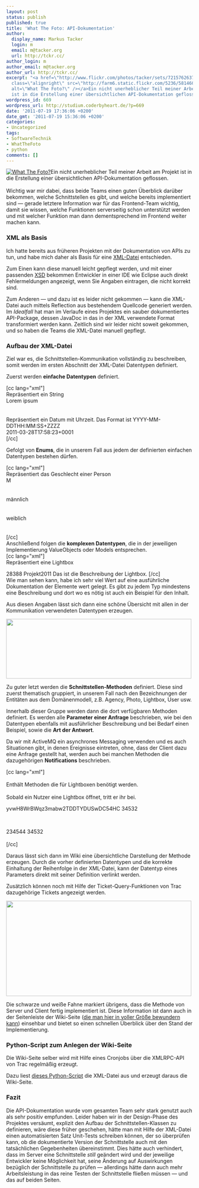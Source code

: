 ```yaml
---
layout: post
status: publish
published: true
title: 'What The Foto: API-Dokumentation'
author:
  display_name: Markus Tacker
  login: m
  email: m@tacker.org
  url: http://tckr.cc/
author_login: m
author_email: m@tacker.org
author_url: http://tckr.cc/
excerpt: "<a href=\"http://www.flickr.com/photos/tacker/sets/72157626379556132/\"><img
  class=\"alignright\" src=\"http://farm6.static.flickr.com/5236/5814600568_a78deedb78_m.jpg\"
  alt=\"What The Foto?\" /></a>Ein nicht unerheblicher Teil meiner Arbeit am Projekt
  ist in die Erstellung einer übersichtlichen API-Dokumentation geflossen.\r\n"
wordpress_id: 669
wordpress_url: http://studium.coderbyheart.de/?p=669
date: '2011-07-19 17:36:06 +0200'
date_gmt: '2011-07-19 15:36:06 +0200'
categories:
- Uncategorized
tags:
- SoftwareTechnik
- WhatTheFoto
- python
comments: []
---
```

<p><a href="http://www.flickr.com/photos/tacker/sets/72157626379556132/"><img class="alignright" src="http://farm6.static.flickr.com/5236/5814600568_a78deedb78_m.jpg" alt="What The Foto?" /></a>Ein nicht unerheblicher Teil meiner Arbeit am Projekt ist in die Erstellung einer übersichtlichen API-Dokumentation geflossen.<br />
<a id="more"></a><a id="more-669"></a><br />
Wichtig war mir dabei, dass beide Teams einen guten Überblick darüber bekommen, welche Schnittstellen es gibt, und welche bereits implementiert sind &mdash; gerade letztere Information war für das Frontend-Team wichtig, damit sie wissen, welche Funktionen serverseitig schon unterstützt werden und mit welcher Funktion man dann dementsprechend im Frontend weiter machen kann.</p>
<h3 class="textimage">XML als Basis</h3>
<p>Ich hatte bereits aus früheren Projekten mit der Dokumentation von APIs zu tun, und habe mich daher als Basis für eine <a href="http://studium.coderbyheart.de/svn/WTF/apidocs/schnittstellen.xml">XML-Datei</a> entschieden.</p>
<p>Zum Einen kann diese manuell leicht gepflegt werden, und mit einer passenden <a href="http://studium.coderbyheart.de/svn/WTF/apidocs/schnittstellen.xsd">XSD</a> bekommen Entwickler in einer IDE wie Eclipse auch direkt Fehlermeldungen angezeigt, wenn Sie Angaben eintragen, die nicht korrekt sind.</p>
<p>Zum Anderen &mdash; und dazu ist es leider nicht gekommen &mdash; kann die XML-Datei auch mittels Reflection aus bestehendem Quellcode generiert werden. Im <em>Idealfall</em> hat man im Verlaufe eines Projektes ein sauber dokumentiertes API-Package, dessen JavaDoc in das in der XML verwendete Format transformiert werden kann. Zeitlich sind wir leider nicht soweit gekommen, und so haben die Teams die XML-Datei manuell gepflegt.</p>
<h3 class="textimage">Aufbau der XML-Datei</h3>
<p>Ziel war es, die Schnittstellen-Kommunikation vollständig zu beschreiben, somit werden im ersten Abschnitt der XML-Datei Datentypen definiert. </p>
<p>Zuerst werden <strong>einfache Datentypen</strong> definiert.</p>
<p>[cc lang="xml"]<simpletype name="String"><br />
  <description>Repräsentiert ein String</description><br />
  <example>Lorem ipsum</example><br />
</simpletype><br />
<simpletype name="DateTime"><br />
  <description>Repräsentiert ein Datum mit Uhrzeit. Das Format ist YYYY-MM-DDTHH:MM:SS+ZZZZ</description><br />
  <example>2011-03-28T17:58:23+0001</example><br />
</simpletype>[/cc]</p>
<p>Gefolgt von <strong>Enums</strong>, die in unserem Fall aus jedem der definierten einfachen Datentypen bestehen dürfen.</p>
<p>[cc lang="xml"]<enum name="Sex"><br />
  <description>Repräsentiert das Geschlecht einer Person</description><br />
  <example>M</example><br />
  <items><br />
    <item value="M"><br />
      <description>männlich</description><br />
    </item><br />
    <item value="F"><br />
      <description>weiblich</description><br />
    </item><br />
  </items><br />
</enum>[/cc]<br />
Anschließend folgen die <strong>komplexen Datentypen</strong>, die in der jeweiligen Implementierung ValueObjects oder Models entsprechen.<br />
[cc lang="xml"]<complextype name="Lightbox" type="Object"><br />
  <description>Repräsentiert eine Lightbox</description></p>
<property name="id" type="Integer" description="ID der Lightbox">
    <example>28388</example>
  </property>
<property name="name" type="String" description="Name der Lightbox">
    <example>Projekt2011</example>
  </property>
<property name="description" type="String" description="Beschreibung der Lightbox">
    <example>Das ist die Beschreibung der Lightbox.</example>
  </property>
<property name="state" type="LightboxState" description="Aktueller Zustand der Lightbox"/>
<property name="created" type="DateTime" description="Das Erstellungsdatum"/>
<property name="modified" type="DateTime" description="Das Datum der letzten Änderung"/>
</complextype>[/cc]<br />
Wie man sehen kann, habe ich sehr viel Wert auf eine ausführliche Dokumentation der Elemente wert gelegt. Es gibt zu jedem Typ mindestens eine Beschreibung und dort wo es nötig ist auch ein Beispiel für den Inhalt.</p>
<p>Aus diesen Angaben lässt sich dann eine schöne Übersicht mit allen in der Kommunikation verwendeten Datentypen erzeugen.</p>
<p><a href="http://studium.coderbyheart.de/wp-content/uploads/2011/07/wtf-api-complextype.png"><img src="http://studium.coderbyheart.de/wp-content/uploads/2011/07/wtf-api-complextype-500x161.png" alt="" title="What The Foto API Docs Komplexer Datentyp" width="500" height="161" class="alignnone size-medium wp-image-677" /></a></p>
<p>Zu guter letzt werden die <strong>Schnittstellen-Methoden</strong> definiert. Diese sind zuerst thematisch gruppiert, in unserem Fall nach den Bezeichnungen der Entitäten aus dem Domänenmodell, z.B. Agency, Photo, Lightbox, User usw.</p>
<p>Innerhalb dieser Gruppe werden dann die dort verfügbaren Methoden definiert. Es werden alle <strong>Parameter einer Anfrage</strong> beschrieben, wie bei den Datentypen ebenfalls mit ausführlicher Beschreibung und bei Bedarf einen Beispiel, sowie die <strong>Art der Antwort</strong>.</p>
<p>Da wir mit ActiveMQ ein asynchrones Messaging verwenden und es auch Situationen gibt, in denen Ereignisse eintreten, ohne, dass der Client dazu eine Anfrage gestellt hat, werden auch bei manchen Methoden die dazugehörigen <strong>Notifications</strong> beschrieben.</p>
<p>[cc lang="xml"]<br />
<group name="Lightbox"><br />
  <description>Enthält Methoden die für Lightboxen benötigt werden.</description><br />
  <action name="enter" inServer="true" inClient="true" messageType="LB_ENTER"><br />
    <description>Sobald ein Nutzer eine Lightbox öffnet, tritt er ihr bei.</description><br />
    <request></p>
<property name="session" type="String" description="Die Session-ID des Benutzers">
        <example>yvwH8WrBWqz3mabw2TDDTYDUSwDC54HC</example>
      </property>
<property name="lightboxID" type="Integer" description="Die ID der Lightbox">
        <example>34532</example>
      </property>
    </request><br />
    <response></p>
<property name="result" type="SuccessMessage" description="Liefert Aussage, ob das Eintreten erfolgreich war."/>
    </response><br />
    <notification></p>
<property name="userID" type="Integer" description="userID des Nutzers, der die Lightbox betreten hat">
        <example>234544</example>
      </property>
<property name="lightboxID" type="Integer" description="Die ID der Lightbox">
        <example>34532</example>
      </property>
    </notification><br />
  </action><br />
</group>[/cc]</p>
<p>Daraus lässt sich dann im Wiki eine übersichtliche Darstellung der Methode erzeugen. Durch die vorher definierten Datentypen und die korrekte Einhaltung der Reihenfolge in der XML-Datei, kann der Datentyp eines Parameters direkt mit seiner Definition verlinkt werden.</p>
<p>Zusätzlich können noch mit Hilfe der Ticket-Query-Funktionen von Trac dazugehörige Tickets angezeigt werden.</p>
<p><a href="http://studium.coderbyheart.de/wp-content/uploads/2011/07/wtf-api-lbenter.png"><img src="http://studium.coderbyheart.de/wp-content/uploads/2011/07/wtf-api-lbenter-500x257.png" alt="" title="What The Foto API Docs Lightbox Enter Methode" width="500" height="257" class="alignnone size-medium wp-image-680" /></a></p>
<p>Die schwarze und weiße Fahne markiert übrigens, dass die Methode von Server und Client fertig implementiert ist. Diese Information ist dann auch in der Seitenleiste der Wiki-Seite (<a href="http://www.flickr.com/photos/tacker/5954159899/sizes/o/in/photostream/">die man hier in voller Größe bewundern kann</a>) einsehbar und bietet so einen schnellen Überblick über den Stand der Implementierung.</p>
<h3 class="textimage">Python-Script zum Anlegen der Wiki-Seite</h3>
<p>Die Wiki-Seite selber wird mit Hilfe eines Cronjobs über die XMLRPC-API von Trac regelmäßig erzeugt.</p>
<p>Dazu liest <a href="http://studium.coderbyheart.de/svn/WTF/apidocs/ApiXML2Trac.py">dieses Python-Script</a> die XML-Datei aus und erzeugt daraus die Wiki-Seite.</p>
<h3 class="textimage">Fazit</h3>
<p>Die API-Dokumentation wurde vom gesamten Team sehr stark genutzt auch als sehr positiv empfunden. Leider haben wir in der Design-Phase des Projektes versäumt, explizit den Aufbau der Schnittstellen-Klassen zu definieren, wäre diese früher geschehen, hätte man mit Hilfe der XML-Datei einen automatisierten Satz Unit-Tests schreiben können, der so überprüfen kann, ob die dokumentierte Version der Schnittstelle auch mit den tatsächlichen Gegebenheiten übereinstimmt. Dies hätte auch verhindert, dass im Server eine Schnittstelle <em>still</em> geändert wird und der jeweilige Entwickler keine Möglichkeit hat, seine Änderung auf Auswirkungen bezüglich der Schnittstelle zu prüfen &mdash; allerdings hätte dann auch mehr Arbeitsleistung in das reine Testen der Schnittstelle fließen müssen &mdash; und das auf beiden Seiten.</p>
